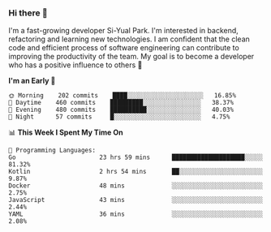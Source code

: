 ### Hi there 👋


I'm a fast-growing developer Si-Yual Park. I'm interested in backend, refactoring and learning new technologies. I am confident that the clean code and efficient process of software engineering can contribute to improving the productivity of the team. My goal is to become a developer who has a positive influence to others 🔭

<!--START_SECTION:waka-->
**I'm an Early 🐤** 

```text
🌞 Morning    202 commits    ████░░░░░░░░░░░░░░░░░░░░░   16.85% 
🌆 Daytime    460 commits    █████████░░░░░░░░░░░░░░░░   38.37% 
🌃 Evening    480 commits    ██████████░░░░░░░░░░░░░░░   40.03% 
🌙 Night      57 commits     █░░░░░░░░░░░░░░░░░░░░░░░░   4.75%

```


📊 **This Week I Spent My Time On** 

```text
💬 Programming Languages: 
Go                       23 hrs 59 mins      ████████████████████░░░░░   81.32% 
Kotlin                   2 hrs 54 mins       ██░░░░░░░░░░░░░░░░░░░░░░░   9.87% 
Docker                   48 mins             ░░░░░░░░░░░░░░░░░░░░░░░░░   2.75% 
JavaScript               43 mins             ░░░░░░░░░░░░░░░░░░░░░░░░░   2.44% 
YAML                     36 mins             ░░░░░░░░░░░░░░░░░░░░░░░░░   2.08%

```


<!--END_SECTION:waka-->
